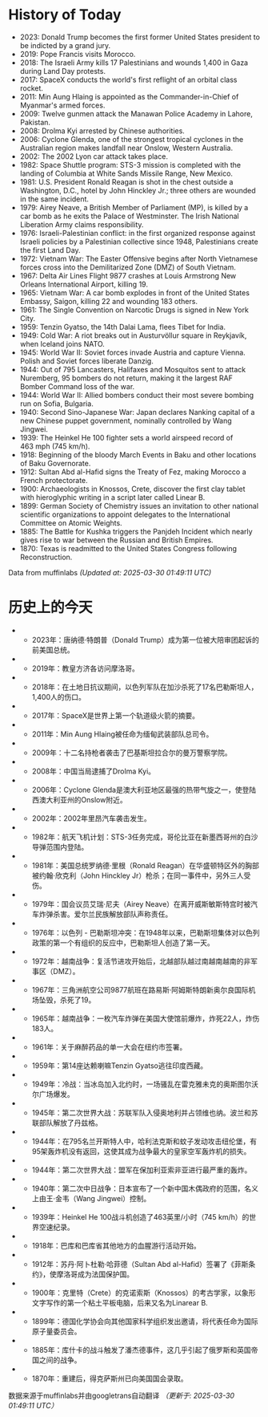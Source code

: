 # History of Today 

- 2023: Donald Trump becomes the first former United States president to be indicted by a grand jury.
- 2019: Pope Francis visits Morocco.
- 2018: The Israeli Army kills 17 Palestinians and wounds 1,400 in Gaza during Land Day protests.
- 2017: SpaceX conducts the world's first reflight of an orbital class rocket.
- 2011: Min Aung Hlaing is appointed as the Commander-in-Chief of Myanmar's armed forces.
- 2009: Twelve gunmen attack the Manawan Police Academy in Lahore, Pakistan.
- 2008: Drolma Kyi arrested by Chinese authorities.
- 2006: Cyclone Glenda, one of the strongest tropical cyclones in the Australian region makes landfall near Onslow, Western Australia.
- 2002: The 2002 Lyon car attack takes place.
- 1982: Space Shuttle program: STS-3 mission is completed with the landing of Columbia at White Sands Missile Range, New Mexico.
- 1981: U.S. President Ronald Reagan is shot in the chest outside a Washington, D.C., hotel by John Hinckley Jr.; three others are wounded in the same incident.
- 1979: Airey Neave, a British Member of Parliament (MP), is killed by a car bomb as he exits the Palace of Westminster. The Irish National Liberation Army claims responsibility.
- 1976: Israeli-Palestinian conflict: in the first organized response against Israeli policies by a Palestinian collective since 1948, Palestinians create the first Land Day.
- 1972: Vietnam War: The Easter Offensive begins after North Vietnamese forces cross into the Demilitarized Zone (DMZ) of South Vietnam.
- 1967: Delta Air Lines Flight 9877 crashes at Louis Armstrong New Orleans International Airport, killing 19.
- 1965: Vietnam War: A car bomb explodes in front of the United States Embassy, Saigon, killing 22 and wounding 183 others.
- 1961: The Single Convention on Narcotic Drugs is signed in New York City.
- 1959: Tenzin Gyatso, the 14th Dalai Lama, flees Tibet for India.
- 1949: Cold War: A riot breaks out in Austurvöllur square in Reykjavík, when Iceland joins NATO.
- 1945: World War II: Soviet forces invade Austria and capture Vienna. Polish and Soviet forces liberate Danzig.
- 1944: Out of 795 Lancasters, Halifaxes and Mosquitos sent to attack Nuremberg, 95 bombers do not return, making it the largest RAF Bomber Command loss of the war.
- 1944: World War II: Allied bombers conduct their most severe bombing run on Sofia, Bulgaria.
- 1940: Second Sino-Japanese War: Japan declares Nanking capital of a new Chinese puppet government, nominally controlled by Wang Jingwei.
- 1939: The Heinkel He 100 fighter sets a world airspeed record of 463 mph (745 km/h).
- 1918: Beginning of the bloody March Events in Baku and other locations of Baku Governorate.
- 1912: Sultan Abd al-Hafid signs the Treaty of Fez, making Morocco a French protectorate.
- 1900: Archaeologists in Knossos, Crete, discover the first clay tablet with hieroglyphic writing in a script later called Linear B.
- 1899: German Society of Chemistry issues an invitation to other national scientific organizations to appoint delegates to the International Committee on Atomic Weights.
- 1885: The Battle for Kushka triggers the Panjdeh Incident which nearly gives rise to war between the Russian and British Empires.
- 1870: Texas is readmitted to the United States Congress following Reconstruction.

Data from muffinlabs
*(Updated at: 2025-03-30 01:49:11 UTC)*

# 历史上的今天 

- -  2023年：唐纳德·特朗普（Donald Trump）成为第一位被大陪审团起诉的前美国总统。
- -  2019年：教皇方济各访问摩洛哥。
- -  2018年：在土地日抗议期间，以色列军队在加沙杀死了17名巴勒斯坦人，1,400人的伤口。
- -  2017年：SpaceX是世界上第一个轨道级火箭的摘要。
- -  2011年：Min Aung Hlaing被任命为缅甸武装部队总司令。
- -  2009年：十二名持枪者袭击了巴基斯坦拉合尔的曼万警察学院。
- -  2008年：中国当局逮捕了Drolma Kyi。
- -  2006年：Cyclone Glenda是澳大利亚地区最强的热带气旋之一，使登陆西澳大利亚州的Onslow附近。
- -  2002年：2002年里昂汽车袭击发生。
- -  1982年：航天飞机计划：STS-3任务完成，哥伦比亚在新墨西哥州的白沙导弹范围内登陆。
- -  1981年：美国总统罗纳德·里根（Ronald Reagan）在华盛顿特区外的胸部被约翰·欣克利（John Hinckley Jr）枪杀；在同一事件中，另外三人受伤。
- -  1979年：国会议员艾瑞·尼夫（Airey Neave）在离开威斯敏斯特宫时被汽车炸弹杀害。爱尔兰民族解放部队声称责任。
- -  1976年：以色列 - 巴勒斯坦冲突：在1948年以来，巴勒斯坦集体对以色列政策的第一个有组织的反应中，巴勒斯坦人创造了第一天。
- -  1972年：越南战争：复活节进攻开始后，北越部队越过南越南越南的非军事区（DMZ）。
- -  1967年：三角洲航空公司9877航班在路易斯·阿姆斯特朗新奥尔良国际机场坠毁，杀死了19。
- -  1965年：越南战争：一枚汽车炸弹在美国大使馆前爆炸，炸死22人，炸伤183人。
- -  1961年：关于麻醉药品的单一大会在纽约市签署。
- -  1959年：第14座达赖喇嘛Tenzin Gyatso逃往印度西藏。
- -  1949年：冷战：当冰岛加入北约时，一场骚乱在雷克雅未克的奥斯图尔沃尔广场爆发。
- -  1945年：第二次世界大战：苏联军队入侵奥地利并占领维也纳。波兰和苏联部队解放了丹兹格。
- -  1944年：在795名兰开斯特人中，哈利法克斯和蚊子发动攻击纽伦堡，有95架轰炸机没有返回，这使其成为战争最大的皇家空军轰炸机的损失。
- -  1944年：第二次世界大战：盟军在保加利亚索非亚进行最严重的轰炸。
- -  1940年：第二次中日战争：日本宣布了一个新中国木偶政府的范围，名义上由王·金韦（Wang Jingwei）控制。
- -  1939年：Heinkel He 100战斗机创造了463英里/小时（745 km/h）的世界空速纪录。
- -  1918年：巴库和巴库省其他地方的血腥游行活动开始。
- -  1912年：苏丹·阿卜杜勒·哈菲德（Sultan Abd al-Hafid）签署了《菲斯条约》，使摩洛哥成为法国保护国。
- -  1900年：克里特（Crete）的克诺索斯（Knossos）的考古学家，以象形文字写作的第一个粘土平板电脑，后来又名为Linarear B.
- -  1899年：德国化学协会向其他国家科学组织发出邀请，将代表任命为国际原子量委员会。
- -  1885年：库什卡的战斗触发了潘杰德事件，这几乎引起了俄罗斯和英国帝国之间的战争。
- -  1870年：重建后，得克萨斯州已向美国国会录取。

数据来源于muffinlabs并由googletrans自动翻译
*（更新于: 2025-03-30 01:49:11 UTC）*